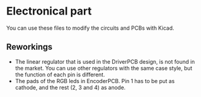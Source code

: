# Electronical part
You can use these files to modify the circuits and PCBs with Kicad.

## Reworkings
- The linear regulator that is used in the DriverPCB design, is not found in the market. You can use other regulators with the same case style, but the function of each pin is different.
- The pads of the RGB leds in EncoderPCB. Pin 1 has to be put as cathode, and the rest (2, 3 and 4) as anode.
